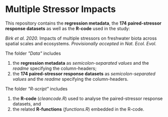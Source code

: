 # Multiple Stressor Impacts

This repository contains the **regression metadata**, the **174 paired-stressor response datasets** as well as the **R-code** used in the study:

*Birk et al. 2020.* Impacts of multiple stressors on freshwater biota across spatial scales and ecosystems. *Provisionally accepted in Nat. Ecol. Evol.*

The folder *"Data"* includes
1. the **regression metadata** as *semicolon-separated values* and the *readme* specifying the column-headers;
2. the **174 paired-stressor response datasets** as *semicolon-separated values* and the *readme* specifying the column-headers.

The folder *"R-script"* includes
1. the **R-code** (*cleancode.R*) used to analyse the paired-stressor response datasets, and
2. the related **R-functions** (*functions.R*) embedded in the R-code.
